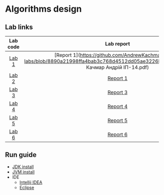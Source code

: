 # Algorithms design

## Lab links
| Lab code  |  Lab report  |
|:---------:|:------------:|
| [Lab 1](lab-1) | [Report 1](https://github.com/AndrewKachmarKPI/pa-labs/blob/8890a21998ffa4bab3c768d4512dd05ae3226bd0/lab1/lr1_2022.ukr Качмар Андрій ІП-14.pdf) |
| [Lab 2](lab-2) | [Report 1]() |
| [Lab 3](lab-3) | [Report 3]() |
| [Lab 4](lab-4) | [Report 4]() |
| [Lab 5](lab-5) | [Report 5]() |
| [Lab 6](lab-6) | [Report 6]() |

## Run guide
* [JDK install](https://phoenixnap.com/kb/install-java-windows)
* [JVM install](https://www.java.com/en/download/manual.jsp)
* IDE
  * [Intellij IDEA](https://www.jetbrains.com/idea/download/)
  * [Eclipse](https://www.eclipse.org/downloads/)
